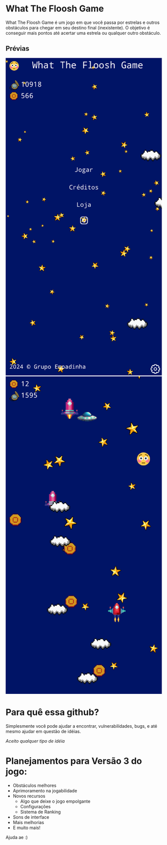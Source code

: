 # What The Floosh Game
What The Floosh Game é um jogo em que você passa por estrelas e outros obstáculos para chegar em seu destino final (inexistente). O objetivo é conseguir mais pontos até acertar uma estrela ou qualquer outro obstáculo.


## Prévias
![Preview 1](screenshots/preview1.png)
![Preview 2](screenshots/preview2.png)


# Para quê essa github?
Simplesmente você pode ajudar a encontrar, vulnerabilidades, bugs, e até mesmo ajudar em questão de idéias.

*Aceito qualquer tipo de idéia*

# Planejamentos para Versão 3 do jogo:
- Obstáculos melhores
- Aprimoramento na jogabilidade
- Novos recursos
  - Algo que deixe o jogo empolgante
  - Configurações
  - Sistema de Ranking
- Sons de interface
- Mais melhorias
- E muito mais!

Ajuda ae :)
